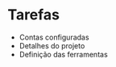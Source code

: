 # Tarefas

- Contas configuradas
- Detalhes do projeto
- Definição das ferramentas
<!--stackedit_data:
eyJoaXN0b3J5IjpbLTE3NzMwODcyNTYsMjAyMzIzODE5NywtMj
A4ODc0NjYxMl19
-->